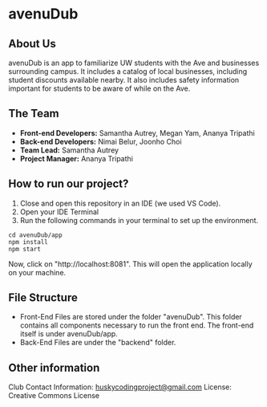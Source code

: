 # avenuDub

## About Us
avenuDub is an app to familiarize UW students with the Ave and businesses surrounding campus. It includes a catalog of local businesses, including student discounts available nearby. It also includes safety information important for students to be aware of while on the Ave.

## The Team
- **Front-end Developers:** Samantha Autrey, Megan Yam, Ananya Tripathi
- **Back-end Developers:** Nimai Belur, Joonho Choi
- **Team Lead:** Samantha Autrey
- **Project Manager:** Ananya Tripathi

## How to run our project?
1. Close and open this repository in an IDE (we used VS Code).
2. Open your IDE Terminal
3. Run the following commands in your terminal to set up the environment.

```
cd avenuDub/app 
npm install 
npm start
```

Now, click on "http://localhost:8081". This will open the application locally on your machine. 

## File Structure 
- Front-End Files are stored under the folder "avenuDub". This folder contains all components necessary to run the front end. The front-end itself is under avenuDub/app. 
- Back-End Files are under the "backend" folder. 

## Other information 
Club Contact Information: huskycodingproject@gmail.com
License: Creative Commons License
